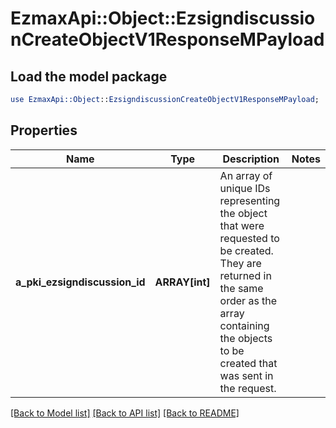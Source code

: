 # EzmaxApi::Object::EzsigndiscussionCreateObjectV1ResponseMPayload

## Load the model package
```perl
use EzmaxApi::Object::EzsigndiscussionCreateObjectV1ResponseMPayload;
```

## Properties
Name | Type | Description | Notes
------------ | ------------- | ------------- | -------------
**a_pki_ezsigndiscussion_id** | **ARRAY[int]** | An array of unique IDs representing the object that were requested to be created.  They are returned in the same order as the array containing the objects to be created that was sent in the request. | 

[[Back to Model list]](../README.md#documentation-for-models) [[Back to API list]](../README.md#documentation-for-api-endpoints) [[Back to README]](../README.md)


